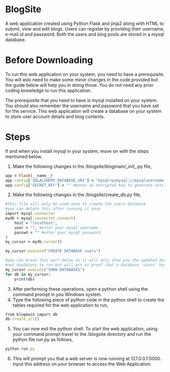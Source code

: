 # BlogSite
A web application created using Python Flask and jinja2 along with HTML to submit, view and edit blogs. Users can register by providing their username, e-mail id and password. Both the users and blog posts are stored in a mysql database.

# Before Downloading
To run this web application on your system, you need to have a prerequisite. You will aslo need to make some minor changes in the code provided but the guide below will help you in doing those. You do not need any prior coding knowledge to run this application.

The prerequisite that you need to have is mysql installed on your system. You should also remember the username and password that you have set for the service. This web application will create a database on your system to store user account details and blog contents.

# Steps
If and when you install mysql in your system, move on with the steps mentioned below.

1. Make the following changes in the /blogsite/blogmain/\__init__\.py file,
```ruby
app = Flask(__name__)
app.config['SQLALCHEMY_DATABASE_URI'] = "mysql+pymysql://mysqlusername:mysqlpassword@localhost/users" #replace mysqlusername with your mysql username and mysqlpassword with your mysql password
app.config['SECRET_KEY'] = "" #enter an encrypted key to generate anti-CSRF tokens
```
2. Make the following changes in the /blogsite/create_db.py file,
```ruby
#this file will only be used once to create the users database
#you can delete this after running it once
import mysql.connector
mydb = mysql.connector.connect(
    host = "localhost",
    user = "", #enter your mysql username
    passwd = "" #enter your mysql password
)
my_cursor = mydb.cursor()

my_cursor.execute("CREATE DATABASE users")

#you can erase this part below as it will only show you the updated databases
#not mandatory to run but will act as proof that a database 'users' has been created
my_cursor.execute("SHOW DATABASES")
for db in my_cursor:
    print(db)
```
3. After performing these operations, open a python shell using the command prompt in you Windows system.
4. Type the following piece of python code in the python shell to create the tables required for the web application to run,
```ruby
from blogmain import db
db.create_all()
```
5. You can now exit the python shell. To start the web application, using your command prompt travel to the /blogsite directory and run the python file run.py as follows,
```ruby
python run.py
```
6. This will prompt you that a web server is now running at 127.0.0.1:5000. Input this address on your browser to access the Web Application.
